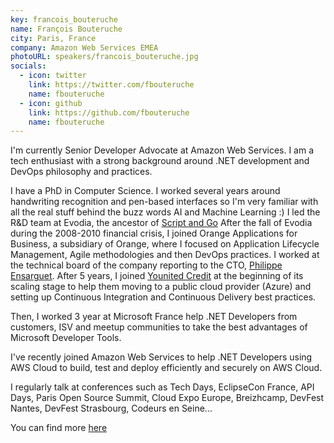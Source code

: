 ```yaml
---
key: francois_bouteruche
name: François Bouteruche
city: Paris, France
company: Amazon Web Services EMEA
photoURL: speakers/francois_bouteruche.jpg
socials:
  - icon: twitter
    link: https://twitter.com/fbouteruche
    name: fbouteruche
  - icon: github
    link: https://github.com/fbouteruche
    name: fbouteruche
---
```


I'm currently Senior Developer Advocate at Amazon Web Services. I am a tech enthusiast with a strong background around .NET development and DevOps philosophy and practices.

I have a PhD in Computer Science. I worked several years around handwriting recognition and pen-based interfaces so I'm very familiar with all the real stuff behind the buzz words AI and Machine Learning :) I led the R&D team at Evodia, the ancestor of [Script and Go](http://www.scriptandgo.com/en) After the fall of Evodia during the 2008-2010 financial crisis, I joined Orange Applications for Business, a subsidiary of Orange, where I focused on Application Lifecycle Management, Agile methodologies and then DevOps practices. I worked at the technical board of the company reporting to the CTO, [Philippe Ensarguet](https://www.linkedin.com/in/philippeensarguet). After 5 years, I joined [Younited Credit](https://www.younited-credit.com/) at the beginning of its scaling stage to help them moving to a public cloud provider (Azure) and setting up Continuous Integration and Continuous Delivery best practices.

Then, I worked 3 year at Microsoft France help .NET Developers from customers, ISV and meetup communities to take the best advantages of Microsoft Developer Tools.

I've recently joined Amazon Web Services to help .NET Developers using AWS Cloud to build, test and deploy efficiently and securely on AWS Cloud.

I regularly talk at conferences such as Tech Days, EclipseCon France, API Days, Paris Open Source Summit, Cloud Expo Europe, Breizhcamp, DevFest Nantes, DevFest Strasbourg, Codeurs en Seine...

You can find more [here](https://www.linkedin.com/in/francoisbouteruche)